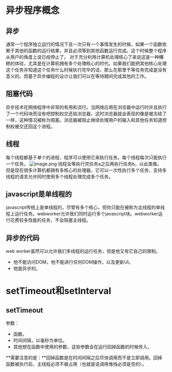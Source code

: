 # 异步程序概念
## 异步
通常一个程序独立运行的情况下且一次只有一个事情发生的时候，如果一个函数依赖于其他的函数的运行结果，并且必须等到其他函数运行完成。这个时候整个程序从用户的角度上说已经停止了。
对于充分利用计算机处理核心了来说这是一种糟糕的体验，尤其是在计算机拥有多个处理核心的时代。如果我们能把其他核心处理这个任务并知道这个任务什么时候执行完毕的话，那么在那里干等任务完成是没有意义的。而基于异步编程的设计让我们可以在等待期间完成其他的工作。
## 阻塞代码
异步技术在网络程序中非常的有用和流行。当网络应用在浏览器中运行时并且执行了一个代码块而没有吧控制权交还给浏览器，这时浏览器就会表现的像是被冻结了一样，这种情况被称为阻塞。浏览器被阻止继续处理用户的输入和其他任务知道控制权被交还回这个进程。
## 线程
每个线程都基于单个的进程，程序可以使用它来执行任务。每个线程每次只能执行一个任务。
![image.png](https://cdn.nlark.com/yuque/0/2022/png/12763837/1649688268985-54b638fb-b09b-4c10-bb95-bcc6f4bc22ba.png#averageHue=%23eff0ef&clientId=u1b881aa6-48dc-4&from=paste&id=ufc7b8feb&originHeight=142&originWidth=710&originalType=url&ratio=1&rotation=0&showTitle=false&size=29265&status=done&style=none&taskId=ua63cb0a1-35b0-47b1-805d-3f27436b6ff&title=)
线程会等执行完任务a之后再执行任务b，以此类推。
但是现在很多计算机都拥有多核心的处理器，它可以一次性执行多个任务，支持多线程的语言允许同时使用多个线程处理完成多个任务。
## javascript是单线程的
javascript传统上是单线程的，尽管有多个核心，但你只能在被称为主线程的单线程上运行任务。webworker允许我们同时运行多个javascript块。webworker运行花费较多性能的任务，不会阻塞主线程。
## 异步的代码
web worker虽然可以允许我们多线程的运行任务，但是他又有它自己的限制。

- 他不能访问DOM，他不能进行任何DOM操作，以及更新UI。
- 他是异步的。
# setTimeout和setInterval
## setTimeout
参数：

- 函数。
- 时间间隔，以毫秒为单位。
- 其他想在函数中使用的参数，这些参数会在运行回掉函数的时候传入。

**需要注意的是：**回掉函数是在时间间隔之后尽快调用而不是立即调用。回掉函数被执行前，主线程必须不被占用（也就是说调用堆栈必须是空的）。
## 



